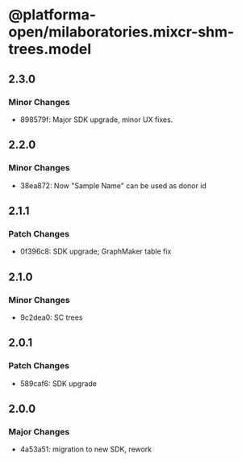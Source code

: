 # @platforma-open/milaboratories.mixcr-shm-trees.model

## 2.3.0

### Minor Changes

- 898579f: Major SDK upgrade, minor UX fixes.

## 2.2.0

### Minor Changes

- 38ea872: Now "Sample Name" can be used as donor id

## 2.1.1

### Patch Changes

- 0f396c8: SDK upgrade; GraphMaker table fix

## 2.1.0

### Minor Changes

- 9c2dea0: SC trees

## 2.0.1

### Patch Changes

- 589caf6: SDK upgrade

## 2.0.0

### Major Changes

- 4a53a51: migration to new SDK, rework

